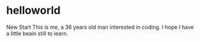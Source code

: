 # helloworld
New Start
This is me, a 36 years old man interested in coding.
I hope I have a little beain still to learn.
